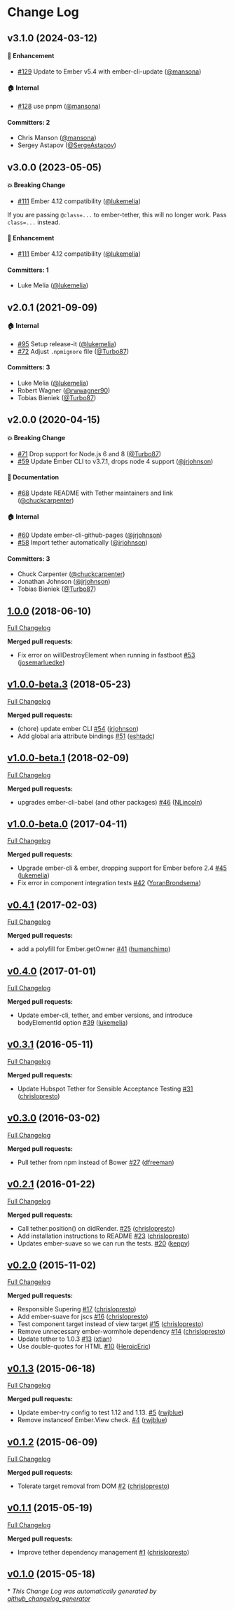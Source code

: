 # Change Log


## v3.1.0 (2024-03-12)

#### :rocket: Enhancement
* [#129](https://github.com/yapplabs/ember-tether/pull/129) Update to Ember v5.4 with ember-cli-update ([@mansona](https://github.com/mansona))

#### :house: Internal
* [#128](https://github.com/yapplabs/ember-tether/pull/128) use pnpm ([@mansona](https://github.com/mansona))

#### Committers: 2
- Chris Manson ([@mansona](https://github.com/mansona))
- Sergey Astapov ([@SergeAstapov](https://github.com/SergeAstapov))

## v3.0.0 (2023-05-05)

#### :boom: Breaking Change
* [#111](https://github.com/yapplabs/ember-tether/pull/111) Ember 4.12 compatibility ([@lukemelia](https://github.com/lukemelia))

If you are passing `@class=...` to ember-tether, this will no longer work. Pass `class=...` instead.
#### :rocket: Enhancement
* [#111](https://github.com/yapplabs/ember-tether/pull/111) Ember 4.12 compatibility ([@lukemelia](https://github.com/lukemelia))

#### Committers: 1
- Luke Melia ([@lukemelia](https://github.com/lukemelia))

## v2.0.1 (2021-09-09)

#### :house: Internal
* [#95](https://github.com/yapplabs/ember-tether/pull/95) Setup release-it ([@lukemelia](https://github.com/lukemelia))
* [#72](https://github.com/yapplabs/ember-tether/pull/72) Adjust `.npmignore` file ([@Turbo87](https://github.com/Turbo87))

#### Committers: 3
- Luke Melia ([@lukemelia](https://github.com/lukemelia))
- Robert Wagner ([@rwwagner90](https://github.com/rwwagner90))
- Tobias Bieniek ([@Turbo87](https://github.com/Turbo87))

## v2.0.0 (2020-04-15)

#### :boom: Breaking Change
* [#71](https://github.com/yapplabs/ember-tether/pull/71) Drop support for Node.js 6 and 8 ([@Turbo87](https://github.com/Turbo87))
* [#59](https://github.com/yapplabs/ember-tether/pull/59) Update Ember CLI to v3.7.1, drops node 4 support ([@jrjohnson](https://github.com/jrjohnson))

#### :memo: Documentation
* [#68](https://github.com/yapplabs/ember-tether/pull/68) Update README with Tether maintainers and link ([@chuckcarpenter](https://github.com/chuckcarpenter))

#### :house: Internal
* [#60](https://github.com/yapplabs/ember-tether/pull/60) Update ember-cli-github-pages ([@jrjohnson](https://github.com/jrjohnson))
* [#58](https://github.com/yapplabs/ember-tether/pull/58) Import tether automatically ([@jrjohnson](https://github.com/jrjohnson))

#### Committers: 3
- Chuck Carpenter ([@chuckcarpenter](https://github.com/chuckcarpenter))
- Jonathan Johnson ([@jrjohnson](https://github.com/jrjohnson))
- Tobias Bieniek ([@Turbo87](https://github.com/Turbo87))


## [1.0.0](https://github.com/yapplabs/ember-tether/tree/1.0.0) (2018-06-10)
[Full Changelog](https://github.com/yapplabs/ember-tether/compare/v1.0.0-beta.3...1.0.0)

**Merged pull requests:**

- Fix error on willDestroyElement when running in fastboot [\#53](https://github.com/yapplabs/ember-tether/pull/53) ([josemarluedke](https://github.com/josemarluedke))

## [v1.0.0-beta.3](https://github.com/yapplabs/ember-tether/tree/v1.0.0-beta.3) (2018-05-23)
[Full Changelog](https://github.com/yapplabs/ember-tether/compare/v1.0.0-beta.1...v1.0.0-beta.3)

**Merged pull requests:**

- \(chore\) update ember CLI [\#54](https://github.com/yapplabs/ember-tether/pull/54) ([jrjohnson](https://github.com/jrjohnson))
- Add global aria attribute bindings [\#51](https://github.com/yapplabs/ember-tether/pull/51) ([eshtadc](https://github.com/eshtadc))

## [v1.0.0-beta.1](https://github.com/yapplabs/ember-tether/tree/v1.0.0-beta.1) (2018-02-09)
[Full Changelog](https://github.com/yapplabs/ember-tether/compare/v1.0.0-beta.0...v1.0.0-beta.1)

**Merged pull requests:**

- upgrades ember-cli-babel \(and other packages\) [\#46](https://github.com/yapplabs/ember-tether/pull/46) ([NLincoln](https://github.com/NLincoln))

## [v1.0.0-beta.0](https://github.com/yapplabs/ember-tether/tree/v1.0.0-beta.0) (2017-04-11)
[Full Changelog](https://github.com/yapplabs/ember-tether/compare/v0.4.1...v1.0.0-beta.0)

**Merged pull requests:**

- Upgrade ember-cli & ember, dropping support for Ember before 2.4 [\#45](https://github.com/yapplabs/ember-tether/pull/45) ([lukemelia](https://github.com/lukemelia))
- Fix error in component integration tests [\#42](https://github.com/yapplabs/ember-tether/pull/42) ([YoranBrondsema](https://github.com/YoranBrondsema))

## [v0.4.1](https://github.com/yapplabs/ember-tether/tree/v0.4.1) (2017-02-03)
[Full Changelog](https://github.com/yapplabs/ember-tether/compare/v0.4.0...v0.4.1)

**Merged pull requests:**

- add a polyfill for Ember.getOwner [\#41](https://github.com/yapplabs/ember-tether/pull/41) ([humanchimp](https://github.com/humanchimp))

## [v0.4.0](https://github.com/yapplabs/ember-tether/tree/v0.4.0) (2017-01-01)
[Full Changelog](https://github.com/yapplabs/ember-tether/compare/v0.3.1...v0.4.0)

**Merged pull requests:**

- Update ember-cli, tether, and ember versions, and introduce bodyElementId option [\#39](https://github.com/yapplabs/ember-tether/pull/39) ([lukemelia](https://github.com/lukemelia))

## [v0.3.1](https://github.com/yapplabs/ember-tether/tree/v0.3.1) (2016-05-11)
[Full Changelog](https://github.com/yapplabs/ember-tether/compare/v0.3.0...v0.3.1)

**Merged pull requests:**

- Update Hubspot Tether for Sensible Acceptance Testing [\#31](https://github.com/yapplabs/ember-tether/pull/31) ([chrislopresto](https://github.com/chrislopresto))

## [v0.3.0](https://github.com/yapplabs/ember-tether/tree/v0.3.0) (2016-03-02)
[Full Changelog](https://github.com/yapplabs/ember-tether/compare/v0.2.1...v0.3.0)

**Merged pull requests:**

- Pull tether from npm instead of Bower [\#27](https://github.com/yapplabs/ember-tether/pull/27) ([dfreeman](https://github.com/dfreeman))

## [v0.2.1](https://github.com/yapplabs/ember-tether/tree/v0.2.1) (2016-01-22)
[Full Changelog](https://github.com/yapplabs/ember-tether/compare/v0.2.0...v0.2.1)

**Merged pull requests:**

- Call tether.position\(\) on didRender. [\#25](https://github.com/yapplabs/ember-tether/pull/25) ([chrislopresto](https://github.com/chrislopresto))
- Add installation instructions to README [\#23](https://github.com/yapplabs/ember-tether/pull/23) ([chrislopresto](https://github.com/chrislopresto))
- Updates ember-suave so we can run the tests. [\#20](https://github.com/yapplabs/ember-tether/pull/20) ([keppy](https://github.com/keppy))

## [v0.2.0](https://github.com/yapplabs/ember-tether/tree/v0.2.0) (2015-11-02)
[Full Changelog](https://github.com/yapplabs/ember-tether/compare/v0.1.3...v0.2.0)

**Merged pull requests:**

- Responsible Supering [\#17](https://github.com/yapplabs/ember-tether/pull/17) ([chrislopresto](https://github.com/chrislopresto))
- Add ember-suave for jscs [\#16](https://github.com/yapplabs/ember-tether/pull/16) ([chrislopresto](https://github.com/chrislopresto))
- Test component target instead of view target [\#15](https://github.com/yapplabs/ember-tether/pull/15) ([chrislopresto](https://github.com/chrislopresto))
- Remove unnecessary ember-wormhole dependency [\#14](https://github.com/yapplabs/ember-tether/pull/14) ([chrislopresto](https://github.com/chrislopresto))
- Update tether to 1.0.3 [\#13](https://github.com/yapplabs/ember-tether/pull/13) ([xtian](https://github.com/xtian))
- Use double-quotes for HTML [\#10](https://github.com/yapplabs/ember-tether/pull/10) ([HeroicEric](https://github.com/HeroicEric))

## [v0.1.3](https://github.com/yapplabs/ember-tether/tree/v0.1.3) (2015-06-18)
[Full Changelog](https://github.com/yapplabs/ember-tether/compare/v0.1.2...v0.1.3)

**Merged pull requests:**

- Update ember-try config to test 1.12 and 1.13. [\#5](https://github.com/yapplabs/ember-tether/pull/5) ([rwjblue](https://github.com/rwjblue))
- Remove instanceof Ember.View check. [\#4](https://github.com/yapplabs/ember-tether/pull/4) ([rwjblue](https://github.com/rwjblue))

## [v0.1.2](https://github.com/yapplabs/ember-tether/tree/v0.1.2) (2015-06-09)
[Full Changelog](https://github.com/yapplabs/ember-tether/compare/v0.1.1...v0.1.2)

**Merged pull requests:**

- Tolerate target removal from DOM [\#2](https://github.com/yapplabs/ember-tether/pull/2) ([chrislopresto](https://github.com/chrislopresto))

## [v0.1.1](https://github.com/yapplabs/ember-tether/tree/v0.1.1) (2015-05-19)
[Full Changelog](https://github.com/yapplabs/ember-tether/compare/v0.1.0...v0.1.1)

**Merged pull requests:**

- Improve tether dependency management [\#1](https://github.com/yapplabs/ember-tether/pull/1) ([chrislopresto](https://github.com/chrislopresto))

## [v0.1.0](https://github.com/yapplabs/ember-tether/tree/v0.1.0) (2015-05-18)


\* *This Change Log was automatically generated by [github_changelog_generator](https://github.com/skywinder/Github-Changelog-Generator)*
